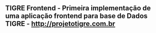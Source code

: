 
## TIGRE Frontend - Primeira implementação de uma aplicação frontend para base de Dados TIGRE - http://projetotigre.com.br
